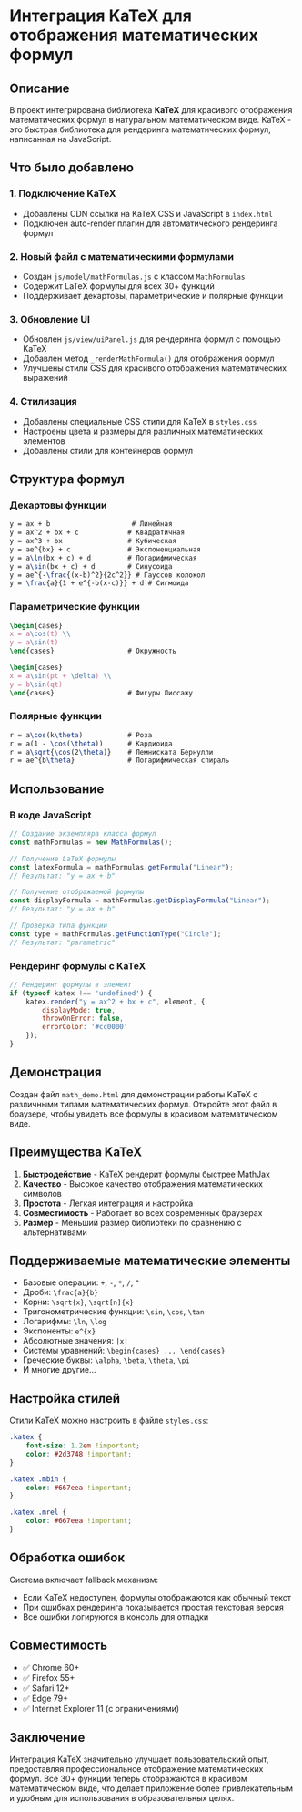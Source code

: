 # Интеграция KaTeX для отображения математических формул

## Описание

В проект интегрирована библиотека **KaTeX** для красивого отображения математических формул в натуральном математическом виде. KaTeX - это быстрая библиотека для рендеринга математических формул, написанная на JavaScript.

## Что было добавлено

### 1. Подключение KaTeX
- Добавлены CDN ссылки на KaTeX CSS и JavaScript в `index.html`
- Подключен auto-render плагин для автоматического рендеринга формул

### 2. Новый файл с математическими формулами
- Создан `js/model/mathFormulas.js` с классом `MathFormulas`
- Содержит LaTeX формулы для всех 30+ функций
- Поддерживает декартовы, параметрические и полярные функции

### 3. Обновление UI
- Обновлен `js/view/uiPanel.js` для рендеринга формул с помощью KaTeX
- Добавлен метод `_renderMathFormula()` для отображения формул
- Улучшены стили CSS для красивого отображения математических выражений

### 4. Стилизация
- Добавлены специальные CSS стили для KaTeX в `styles.css`
- Настроены цвета и размеры для различных математических элементов
- Добавлены стили для контейнеров формул

## Структура формул

### Декартовы функции
```latex
y = ax + b                    # Линейная
y = ax^2 + bx + c            # Квадратичная
y = ax^3 + bx                # Кубическая
y = ae^{bx} + c              # Экспоненциальная
y = a\ln(bx + c) + d         # Логарифмическая
y = a\sin(bx + c) + d        # Синусоида
y = ae^{-\frac{(x-b)^2}{2c^2}} # Гауссов колокол
y = \frac{a}{1 + e^{-b(x-c)}} + d # Сигмоида
```

### Параметрические функции
```latex
\begin{cases} 
x = a\cos(t) \\ 
y = a\sin(t) 
\end{cases}                  # Окружность

\begin{cases} 
x = a\sin(pt + \delta) \\ 
y = b\sin(qt) 
\end{cases}                  # Фигуры Лиссажу
```

### Полярные функции
```latex
r = a\cos(k\theta)           # Роза
r = a(1 - \cos(\theta))      # Кардиоида
r = a\sqrt{\cos(2\theta)}    # Лемниската Бернулли
r = ae^{b\theta}             # Логарифмическая спираль
```

## Использование

### В коде JavaScript
```javascript
// Создание экземпляра класса формул
const mathFormulas = new MathFormulas();

// Получение LaTeX формулы
const latexFormula = mathFormulas.getFormula("Linear");
// Результат: "y = ax + b"

// Получение отображаемой формулы
const displayFormula = mathFormulas.getDisplayFormula("Linear");
// Результат: "y = ax + b"

// Проверка типа функции
const type = mathFormulas.getFunctionType("Circle");
// Результат: "parametric"
```

### Рендеринг формулы с KaTeX
```javascript
// Рендеринг формулы в элемент
if (typeof katex !== 'undefined') {
    katex.render("y = ax^2 + bx + c", element, {
        displayMode: true,
        throwOnError: false,
        errorColor: '#cc0000'
    });
}
```

## Демонстрация

Создан файл `math_demo.html` для демонстрации работы KaTeX с различными типами математических формул. Откройте этот файл в браузере, чтобы увидеть все формулы в красивом математическом виде.

## Преимущества KaTeX

1. **Быстродействие** - KaTeX рендерит формулы быстрее MathJax
2. **Качество** - Высокое качество отображения математических символов
3. **Простота** - Легкая интеграция и настройка
4. **Совместимость** - Работает во всех современных браузерах
5. **Размер** - Меньший размер библиотеки по сравнению с альтернативами

## Поддерживаемые математические элементы

- Базовые операции: `+`, `-`, `*`, `/`, `^`
- Дроби: `\frac{a}{b}`
- Корни: `\sqrt{x}`, `\sqrt[n]{x}`
- Тригонометрические функции: `\sin`, `\cos`, `\tan`
- Логарифмы: `\ln`, `\log`
- Экспоненты: `e^{x}`
- Абсолютные значения: `|x|`
- Системы уравнений: `\begin{cases} ... \end{cases}`
- Греческие буквы: `\alpha`, `\beta`, `\theta`, `\pi`
- И многие другие...

## Настройка стилей

Стили KaTeX можно настроить в файле `styles.css`:

```css
.katex {
    font-size: 1.2em !important;
    color: #2d3748 !important;
}

.katex .mbin {
    color: #667eea !important;
}

.katex .mrel {
    color: #667eea !important;
}
```

## Обработка ошибок

Система включает fallback механизм:
- Если KaTeX недоступен, формулы отображаются как обычный текст
- При ошибках рендеринга показывается простая текстовая версия
- Все ошибки логируются в консоль для отладки

## Совместимость

- ✅ Chrome 60+
- ✅ Firefox 55+
- ✅ Safari 12+
- ✅ Edge 79+
- ✅ Internet Explorer 11 (с ограничениями)

## Заключение

Интеграция KaTeX значительно улучшает пользовательский опыт, предоставляя профессиональное отображение математических формул. Все 30+ функций теперь отображаются в красивом математическом виде, что делает приложение более привлекательным и удобным для использования в образовательных целях.
